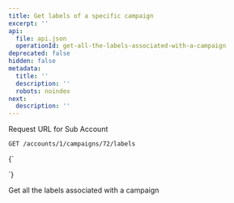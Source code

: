 ```yaml
---
title: Get labels of a specific campaign
excerpt: ''
api:
  file: api.json
  operationId: get-all-the-labels-associated-with-a-campaign
deprecated: false
hidden: false
metadata:
  title: ''
  description: ''
  robots: noindex
next:
  description: ''
---
```

Request URL for Sub Account

```
GET /accounts/1/campaigns/72/labels
```

<HTMLBlock>{`
<div></div>

<style></style>
`}</HTMLBlock>

Get all the labels associated with a campaign
